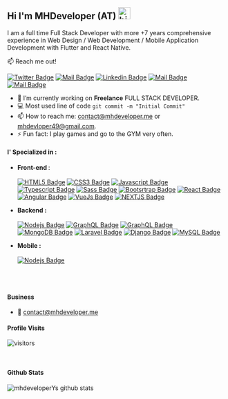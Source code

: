 ## Hi I'm MHDeveloper (AT) <img src="https://user-images.githubusercontent.com/1303154/88677602-1635ba80-d120-11ea-84d8-d263ba5fc3c0.gif" width="28px" alt="hi">

I am a full time Full Stack Developer with more +7 years comprehensive experience in Web Design / Web Development / Mobile Application Development with Flutter and React Native.

:mailbox: Reach me out!

[![Twitter Badge](https://img.shields.io/badge/-@mhdeveloper-1ca0f1?style=flat&labelColor=1ca0f1&logo=twitter&logoColor=white&link=https://twitter.com/mhdeveloper)](https://twitter.com/mhdeveloper) [![Mail Badge](https://img.shields.io/badge/-Codev-e74c3c?style=flat&labelColor=e74c3c&logo=youtube&logoColor=white)](https://youtube.com/mhdeveloper) [![Linkedin Badge](https://img.shields.io/badge/-mhdeveloper-0e76a8?style=flat&labelColor=0e76a8&logo=linkedin&logoColor=white)](https://www.linkedin.com/in/mhdeveloper-879aab153/) [![Mail Badge](https://img.shields.io/badge/-@mhdeveloper.js-e84393?style=flat&labelColor=e84393&logo=instagram&logoColor=white)](https://www.instagram.com/mhdeveloper.js/) [![Mail Badge](https://img.shields.io/badge/-mhdeveloper-c0392b?style=flat&labelColor=c0392b&logo=gmail&logoColor=white)](mailto:contact@mhdeveloper.me)

<!-- TODO: Add last video link -->

- 🔭 I’m currently working on **Freelance** FULL STACK DEVELOPER.
- :computer: Most used line of code `git commit -m "Initial Commit"`
- 📫 How to reach me: contact@mhdeveloper.me or mhdevloper49@gmail.com.
- ⚡ Fun fact: I play games and go to the GYM very often.

#### I' Specialized in :

<!-- TODO: Make technologies links takes you to repositories -->

- <b> Front-end </b> : <br/> </br> 
    [![HTML5 Badge](https://img.shields.io/badge/-HTML5-e34c26?style=for-the-badge&labelColor=black&logo=html5&logoColor=e34c26)](#) [![CSS3 Badge](https://img.shields.io/badge/-CSS3-2965f1?style=for-the-badge&labelColor=black&logo=css3&logoColor=264de4)](#) [![Javascript Badge](https://img.shields.io/badge/-Javascript-F0DB4F?style=for-the-badge&labelColor=black&logo=javascript&logoColor=F0DB4F)](#) [![Typescript Badge](https://img.shields.io/badge/-Typescript-007acc?style=for-the-badge&labelColor=black&logo=typescript&logoColor=007acc)](#)  [![Sass Badge](https://img.shields.io/badge/-SASS-CD6799?style=for-the-badge&labelColor=black&logo=sass&logoColor=CD6799)](#) [![Bootsrtrap Badge](https://img.shields.io/badge/-Bootstrap-553c7b?style=for-the-badge&labelColor=black&logo=bootstrap&logoColor=553c7b)](#) [![React Badge](https://img.shields.io/badge/-React-61DBFB?style=for-the-badge&labelColor=black&logo=react&logoColor=61DBFB)](#) [![Angular Badge](https://img.shields.io/badge/-Angular-red?style=for-the-badge&labelColor=black&logo=angular&logoColor=red)](#)  [![VueJs Badge](https://img.shields.io/badge/-Vuejs-41B883?style=for-the-badge&labelColor=black&logo=Vue.js&logoColor=41B883)](#) [![NEXTJS Badge](https://img.shields.io/badge/-NextJs-blue?style=for-the-badge&labelColor=black&logo=next.js&logoColor=blue)](#)

- <b>Backend :</b> <br/> </br> 
   [![Nodejs Badge](https://img.shields.io/badge/-Nodejs-3C873A?style=for-the-badge&labelColor=black&logo=node.js&logoColor=3C873A)](#) [![GraphQL Badge](https://img.shields.io/badge/-GraphQl-e535ab?style=for-the-badge&labelColor=black&logo=node.js&logoColor=e535ab)](#) [![GraphQL Badge](https://img.shields.io/badge/-Firebase-FFA611?style=for-the-badge&labelColor=black&logo=firebase&logoColor=FFA611b)](#) [![MongoDB Badge](https://img.shields.io/badge/-Mongodb-4DB33D?style=for-the-badge&labelColor=black&logo=mongodb&logoColor=4DB33D)](#) [![Laravel Badge](https://img.shields.io/badge/-Laravel-F05340?style=for-the-badge&labelColor=black&logo=laravel&logoColor=F05340)](#) [![Django Badge](https://img.shields.io/badge/-Django-green?style=for-the-badge&labelColor=black&logo=django&logoColor=green)](#) [![MySQL Badge](https://img.shields.io/badge/-Mysql-00758F?style=for-the-badge&labelColor=black&logo=mysql&logoColor=00758F)](#)

- <b>Mobile :</b> <br/> </br> 
   [![Nodejs Badge](https://img.shields.io/badge/-Flutter-blue?style=for-the-badge&labelColor=black&logo=flutter&logoColor=blue)](#)

<br />
<br />

#### Business
- :email: contact@mhdeveloper.me
#### Profile Visits 

![visitors](https://visitor-badge.glitch.me/badge?page_id=mhdeveloperYs)

<br >

#### Github Stats

![mhdeveloperYs github stats](https://github-readme-stats.vercel.app/api?username=mhdeveloperYs&count_private=true&theme=tokyonight&hide=contribs,prs)

